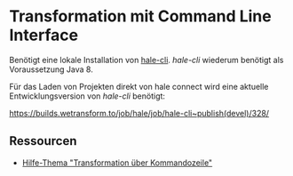 Transformation mit Command Line Interface
=========================================

Benötigt eine lokale Installation von [hale-cli](https://github.com/halestudio/hale-cli).
*hale-cli* wiederum benötigt als Voraussetzung Java 8.

Für das Laden von Projekten direkt von hale connect wird eine aktuelle Entwicklungsversion von *hale-cli* benötigt:

https://builds.wetransform.to/job/hale/job/hale-cli~publish(devel)/328/


Ressourcen
----------

- [Hilfe-Thema "Transformation über Kommandozeile"](http://help.halestudio.org/latest/topic/eu.esdihumboldt.hale.doc.user/html/tasks/transform_cli.html?cp=0_5_6)